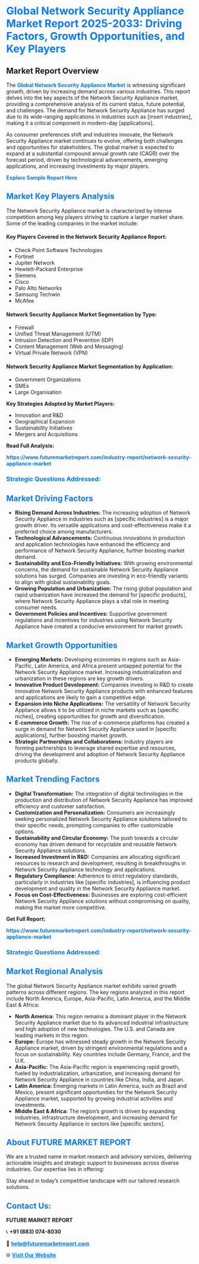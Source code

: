 <h1 style="color: #007BFF;">Global Network Security Appliance Market Report 2025-2033: Driving Factors, Growth Opportunities, and Key Players</h1>

<section id="overview">
<h2>Market Report Overview</h2>
<p>The <a href="https://www.futuremarketreport.com/industry-report/network-security-appliance-market" style="color: #007BFF; text-decoration: none;"><strong>Global Network Security Appliance Market</strong></a> is witnessing significant growth, driven by increasing demand across various industries. This report delves into the key aspects of the Network Security Appliance market, providing a comprehensive analysis of its current status, future potential, and challenges. The demand for Network Security Appliance has surged due to its wide-ranging applications in industries such as [insert industries], making it a critical component in modern-day [applications].</p>
<p>As consumer preferences shift and industries innovate, the Network Security Appliance market continues to evolve, offering both challenges and opportunities for stakeholders. The global market is expected to expand at a substantial compound annual growth rate (CAGR) over the forecast period, driven by technological advancements, emerging applications, and increasing investments by major players.</p>
</section>

<section id="overview">
<p><a href="https://www.futuremarketreport.com/request-sample/reportId=105796" style="color: #007BFF; text-decoration: none;"><strong>Explore Sample Report Here</strong></a></p>
</section>

<section id="key-players">
<h2 style="color: #007BFF;">Market Key Players Analysis</h2>
<p>The Network Security Appliance market is characterized by intense competition among key players striving to capture a larger market share. Some of the leading companies in the market include:</p>
<h4>Key Players Covered in the Network Security Appliance Report:</h4>
<ul><li>Check Point Software Technologies</li><li>Fortinet</li><li>Jupiter Network</li><li>Hewlett-Packard Enterprise</li><li>Siemens</li><li>Cisco</li><li>Palo Alto Networks</li><li>Samsung Techwin</li><li>McAfee</li></ul>
<h4>Network Security Appliance Market Segmentation by Type:</h4>
<ul><li>Firewall</li><li>Unified Threat Management (UTM)</li><li>Intrusion Detection and Prevention (IDP)</li><li>Content Management (Web and Messaging)</li><li>Virtual Private Network (VPN)</li></ul>

<h4>Network Security Appliance Market Segmentation by Application:</h4>
<ul><li>Government Organizations</li><li>SMEs</li><li>Large Organisation</li></ul>
<p><strong>Key Strategies Adopted by Market Players:</strong></p>
<ul>
<li>Innovation and R&D</li>
<li>Geographical Expansion</li>
<li>Sustainability Initiatives</li>
<li>Mergers and Acquisitions</li>
</ul>
</section>

<section>
<p><strong>Read Full Analysis: </strong></p><a href="https://www.futuremarketreport.com/industry-report/network-security-appliance-market" style="color: #007BFF; text-decoration: none;"><strong>https://www.futuremarketreport.com/industry-report/network-security-appliance-market</strong></a>
<h3 style="color: #007BFF;">Strategic Questions Addressed:</h3>
</section>

<section id="driving-factors">
<h2 style="color: #007BFF;">Market Driving Factors</h2>
<ul>
<li><strong>Rising Demand Across Industries:</strong> The increasing adoption of Network Security Appliance in industries such as [specific industries] is a major growth driver. Its versatile applications and cost-effectiveness make it a preferred choice among manufacturers.</li>
<li><strong>Technological Advancements:</strong> Continuous innovations in production and application technologies have enhanced the efficiency and performance of Network Security Appliance, further boosting market demand.</li>
<li><strong>Sustainability and Eco-Friendly Initiatives:</strong> With growing environmental concerns, the demand for sustainable Network Security Appliance solutions has surged. Companies are investing in eco-friendly variants to align with global sustainability goals.</li>
<li><strong>Growing Population and Urbanization:</strong> The rising global population and rapid urbanization have increased the demand for [specific products], where Network Security Appliance plays a vital role in meeting consumer needs.</li>
<li><strong>Government Policies and Incentives:</strong> Supportive government regulations and incentives for industries using Network Security Appliance have created a conducive environment for market growth.</li>
</ul>
</section>

<section id="growth-opportunities">
<h2 style="color: #007BFF;">Market Growth Opportunities</h2>
<ul>
<li><strong>Emerging Markets:</strong> Developing economies in regions such as Asia-Pacific, Latin America, and Africa present untapped potential for the Network Security Appliance market. Increasing industrialization and urbanization in these regions are key growth drivers.</li>
<li><strong>Innovative Product Development:</strong> Companies investing in R&D to create innovative Network Security Appliance products with enhanced features and applications are likely to gain a competitive edge.</li>
<li><strong>Expansion into Niche Applications:</strong> The versatility of Network Security Appliance allows it to be utilized in niche markets such as [specific niches], creating opportunities for growth and diversification.</li>
<li><strong>E-commerce Growth:</strong> The rise of e-commerce platforms has created a surge in demand for Network Security Appliance used in [specific applications], further boosting market growth.</li>
<li><strong>Strategic Partnerships and Collaborations:</strong> Industry players are forming partnerships to leverage shared expertise and resources, driving the development and adoption of Network Security Appliance products globally.</li>
</ul>
</section>

<section id="trending-factors">
<h2 style="color: #007BFF;">Market Trending Factors</h2>
<ul>
<li><strong>Digital Transformation:</strong> The integration of digital technologies in the production and distribution of Network Security Appliance has improved efficiency and customer satisfaction.</li>
<li><strong>Customization and Personalization:</strong> Consumers are increasingly seeking personalized Network Security Appliance solutions tailored to their specific needs, prompting companies to offer customizable options.</li>
<li><strong>Sustainability and Circular Economy:</strong> The push towards a circular economy has driven demand for recyclable and reusable Network Security Appliance solutions.</li>
<li><strong>Increased Investment in R&D:</strong> Companies are allocating significant resources to research and development, resulting in breakthroughs in Network Security Appliance technology and applications.</li>
<li><strong>Regulatory Compliance:</strong> Adherence to strict regulatory standards, particularly in industries like [specific industries], is influencing product development and quality in the Network Security Appliance market.</li>
<li><strong>Focus on Cost-Effectiveness:</strong> Businesses are exploring cost-efficient Network Security Appliance solutions without compromising on quality, making the market more competitive.</li>
</ul>
</section>

<section>
<p><strong>Get Full Report: </strong></p><a href="https://www.futuremarketreport.com/industry-report/network-security-appliance-market" style="color: #007BFF; text-decoration: none;"><strong>https://www.futuremarketreport.com/industry-report/network-security-appliance-market</strong></a>
<h3 style="color: #007BFF;">Strategic Questions Addressed:</h3>
</section>


<section id="regional-analysis">
<h2 style="color: #007BFF;">Market Regional Analysis</h2>
<p>The global Network Security Appliance market exhibits varied growth patterns across different regions. The key regions analyzed in this report include North America, Europe, Asia-Pacific, Latin America, and the Middle East & Africa:</p>
<ul>
<li><strong>North America:</strong> This region remains a dominant player in the Network Security Appliance market due to its advanced industrial infrastructure and high adoption of new technologies. The U.S. and Canada are leading markets in this region.</li>
<li><strong>Europe:</strong> Europe has witnessed steady growth in the Network Security Appliance market, driven by stringent environmental regulations and a focus on sustainability. Key countries include Germany, France, and the U.K.</li>
<li><strong>Asia-Pacific:</strong> The Asia-Pacific region is experiencing rapid growth, fueled by industrialization, urbanization, and increasing demand for Network Security Appliance in countries like China, India, and Japan.</li>
<li><strong>Latin America:</strong> Emerging markets in Latin America, such as Brazil and Mexico, present significant opportunities for the Network Security Appliance market, supported by growing industrial activities and investments.</li>
<li><strong>Middle East & Africa:</strong> The region’s growth is driven by expanding industries, infrastructure development, and increasing demand for Network Security Appliance in sectors like [specific sectors].</li>
</ul>
</section>

<footer>
<h2 style="color: #007BFF;">About FUTURE MARKET REPORT</h2>
<p>We are a trusted name in market research and advisory services, delivering actionable insights and strategic support to businesses across diverse industries. Our expertise lies in offering:</p>

<p>Stay ahead in today’s competitive landscape with our tailored research solutions.</p>

<h2 style="color: #007BFF;">Contact Us:</h2>
<p><strong>FUTURE MARKET REPORT</strong></p>
<p>📞 <strong>+91 (883) 074-8030</strong></p>
<p>📧 <strong><a href="mailto:help@futuremarketreport.com" style="color: #007BFF;">help@futuremarketreport.com</a></strong></p>
<p>🌐 <strong><a href="https://www.futuremarketreport.com/" style="color: #007BFF;">Visit Our Website</a></strong></p>
</footer>